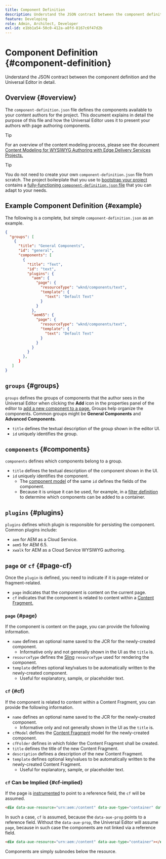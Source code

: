 ```yaml
---
title: Component Definition
description: Understand the JSON contract between the component definition and the Universal Editor in detail.
feature: Developing
role: Admin, Architect, Developer
exl-id: e1bb1a54-50c0-412a-a8fd-8167c6f47d2b
---
```

# Component Definition {#component-definition}

Understand the JSON contract between the component definition and the Universal Editor in detail.

## Overview {#overview}

The `component-definition.json` file defines the components available to your content authors for the project. This document explains in detail the purpose of this file and how the Universal Editor uses it to present your authors with page authoring components.

>[!TIP]
>
>For an overview of the content modeling process, please see the document [Content Modeling for WYSIWYG Authoring with Edge Delivery Services Projects.](/help/edge/wysiwyg-authoring/content-modeling.md)

>[!TIP]
>
>You do not need to create your own `component-definition.json` file from scratch. The project boilerplate that you use to [bootstrap your project](/help/edge/wysiwyg-authoring/edge-dev-getting-started.md) contains a [fully-functioning `component-definition.json` file](https://github.com/adobe-rnd/aem-boilerplate-xwalk/blob/main/component-definition.json) that you can adapt to your needs.

## Example Component Definition {#example}

The following is a complete, but simple `component-definition.json` as an example.

```json
{
  "groups": [
    {
      "title": "General Components",
      "id": "general",
      "components": [
        {
          "title": "Text",
          "id": "text",
          "plugins": {
            "aem": {
              "page": {
                "resourceType": "wknd/components/text",
                "template": {
                  "text": "Default Text"
                }
              }
            },
            "aem65": {
              "page": {
                "resourceType": "wknd/components/text",
                "template": {
                  "text": "Default Text"
                }
              }
            }
          }
        },
      }
   ]
}
```

## `groups` {#groups}

`groups` defines the groups of components that the author sees in the Universal Editor when clicking the **Add** icon in the properties panel of the editor to [add a new component to a page.](/help/sites-cloud/authoring/universal-editor/authoring.md#adding-components) Groups help organize the components. Common groups might be **General Components** and **Advanced Components**.

* `title` defines the textual description of the group shown in the editor UI.
* `id` uniquely identifies the group.

## `components` {#components}

`components` defines which components belong to a group.

* `title` defines the textual description of the component shown in the UI.
* `id` uniquely identifies the component.
  * The [component model](/help/implementing/universal-editor/field-types.md#model-structure) of the same `id` defines the fields of the component.
  * Because it is unique it can be used, for example, in a [filter definition](/help/implementing/universal-editor/filtering.md) to determine which components can be added to a container.

## `plugins` {#plugins}

`plugins` defines which plugin is responsible for persisting the component. Common plugins include:

* `aem` for AEM as a Cloud Service.
* `aem5` for AEM 6.5.
* `xwalk` for AEM as a Cloud Service WYSIWYG authoring.

## `page` or `cf` {#page-cf}

Once the `plugin` is defined, you need to indicate if it is page-related or fragment-related.

* `page` indicates that the component is content on the current page.
* `cf` indicates that the component is related to content within a [Content Fragment.](/help/assets/content-fragments/content-fragments.md)

### `page` {#page}

If the component is content on the page, you can provide the following information.

* `name` defines an optional name saved to the JCR for the newly-created component.
  * Informative only and not generally shown in the UI as the `title` is.
* `resourceType` defines the [Sling](/help/implementing/developing/introduction/sling-cheatsheet.md) `resourceType` used for rendering the component.
* `template` defines optional key/values to be automatically written to the newly-created component.
  * Useful for explanatory, sample, or placeholder text.

### `cf` {#cf}

If the component is related to content within a Content Fragment, you can provide the following information.

* `name` defines an optional name saved to the JCR for the newly-created component.
  * Informative only and not generally shown in the UI as the `title` is.
* `cfModel` defines the [Content Fragment](/help/assets/content-fragments/content-fragments-models.md) model for the newly-created component.
* `cfFolder` defines in which folder the Content Fragment shall be created.
* `title` defines the title of the new Content Fragment.
* `description` defines a description of the new Content Fragment.
* `template` defines optional key/values to be automatically written to the newly-created Content Fragment.
  * Useful for explanatory, sample, or placeholder text.

### `cf` Can be Implied {#cf-implied}

If the page is [instrumented](/help/implementing/universal-editor/getting-started.md#instrument-page) to point to a reference field, the `cf` will be assumed.

```html
<div data-aue-resource="urn:aem:/content" data-aue-type="container" data-aue-prop="field"></div>
```

In such a case, `cf` is assumed, because the `data-aue-prop` points to a reference field. Without the `data-aue-prop`, the Universal Editor will assume `page`, because in such case the components are not linked via a reference field.

```html
<div data-aue-resource="urn:aem:/content" data-aue-type="container"></div>
```

Components are simply subnodes below the resource.
